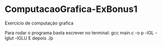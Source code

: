 # ComputacaoGrafica-ExBonus1
Exercício de computação grafica

Para rodar o programa basta escrever no terminal:  gcc main.c -o p -lGL -lglut -lGLU
E depois ./p
